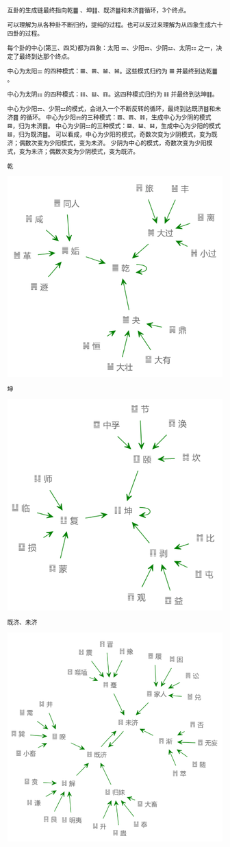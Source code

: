 互卦的生成链最终指向乾䷀ 、坤䷁、既济䷾和未济䷿循环，3个终点。

可以理解为从各种卦不断归约，提纯的过程。也可以反过来理解为从四象生成六十四卦的过程。

每个卦的中心(第三、四爻)都为四象：太阳 ⚌、少阳⚎、少阴⚍、太阴⚏ 之一，决定了最终到达那个终点。

中心为太阳⚌ 的四种模式：𝌆、𝌇、𝌡、𝌢。这些模式归约为 𝌆 并最终到达乾䷀ 。

中心为太阴⚏ 的四种模式：𝌮、𝌭、𝌓。这四种模式归约为 𝌮 并最终到达坤䷁。

中心为少阳⚎、少阴⚍的模式，会进入一个不断反转的循环，最终到达既济䷾和未济䷿ 的循环。
中心为少阳⚎的三种模式：𝌉、𝌊、𝌥，生成中心为少阴的模式 𝌐，归为未济䷿。
中心为少阴⚍的三种模式：𝌏、𝌪、𝌫，生成中心为少阳的模式𝌤，归为既济䷾。
可以看成，中心为少阳的模式，奇数次变为少阴模式，变为既济；偶数次变为少阳模式，变为未济。
少阴为中心的模式，奇数次变为少阳模式，变为未济；偶数次变为少阴模式，变为既济。

乾

![](img/hugua1.png)

坤

![](img/hugua2.png)

既济、未济

![](img/hugua3.png)




